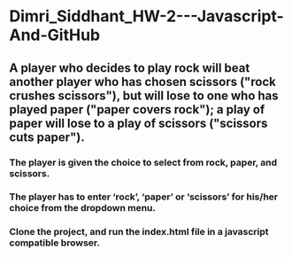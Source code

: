 # Dimri_Siddhant_HW-2---Javascript-And-GitHub

## A player who decides to play rock will beat another player who has chosen scissors ("rock crushes scissors"), but will lose to one who has played paper ("paper covers rock"); a play of paper will lose to a play of scissors ("scissors cuts paper").

### The player is given the choice to select from rock, paper, and scissors.
### The player has to enter ‘rock’, ‘paper’ or ‘scissors’ for his/her choice from the dropdown menu.
 
### Clone the project, and run the index.html file in a javascript compatible browser.
